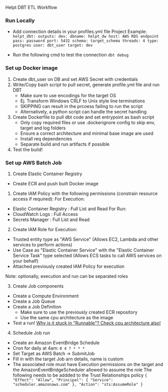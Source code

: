 Helpt DBT ETL Workflow

### Run Locally

- Add connection details in your profiles.yml file
Project Example: `
helpt_dbt:
  outputs:
    dev:
      dbname: helpt_dw
      host: AWS RDS endpoint
      pass: password
      port: 5432
      schema: target_schema
      threads: 4
      type: postgres
      user: dbt_user
  target: dev`

- Run the following cmd to test the connection `dbt debug`

### Set up Docker image

1. Create dbt_user on DB and set AWS Secret with credentials
2. Write/Copy bash script to pull secret, generate profile.yml file and run DBT
    - Make sure to use encodings for the target OS
    - Ej. Transform Windows CRLF to Unix style line terminations
    - SKIPPING can result in the prcoess failing to run the script
    - Alternatively, a python script can handle the secret handling
3. Create Dockerfile to pull dbt code and set entrypoint as bash script
    - Only copy required files or use .dockerignore config to skip env, target and log folders
    - Ensure a correct architecture and minimal base image are used
    - Install req dependencies
    - Separate build and run artifacts if possible
4. Test the build!

### Set up AWS Batch Job

1. Create Elastic Container Registry
- Create ECR and push built Docker image

1. Create IAM Policy with the following permissions (constrain resource access if required):
For Execution:
- Elastic Container Registry : Full List and Read
For Run:
- CloudWatch Logs : Full Access
- Secrets Manager : Full List and Read

2. Create IAM Role for Execution:
- Trusted entity type as "AWS Service" (Allows EC2, Lambda and other services to perform actions)
- Use Case as "Elastic Container Service" with the "Elastic Container Service Task" type selected (Allows ECS tasks to call AWS services on your behalf)
- Attached previously created IAM Policy for execution

Note: optionally, execution and run can be separated roles

3. Create Job components
- Create a Compute Environment
- Create a Job Queue
- Create a Job Definition
    - Make sure to use the previously created ECR repository
    - Use the same cpu architecture as the image
- Test a run! [Why is it stuck in "Runnable"? Check cpu architecture also!](https://stackoverflow.com/a/48706035)

4. Schedule Job run
- Create an Amazon EventBridge Schedule
- Cron for daily at 4am: `0 4 ? * * *`
- Set Target as AWS Batch -> SubmitJob
- Fill in with the target Job arn details, name is custom
- The associated role must have Execution permissions on the target and the AmazonEventBridgeScheduler allowed to assume the role 
The following needs to be addded to the Trust Relationships policy `{
            "Effect": "Allow",
            "Principal": {
                "Service": "scheduler.amazonaws.com"
            },
            "Action": "sts:AssumeRole"
        }`
